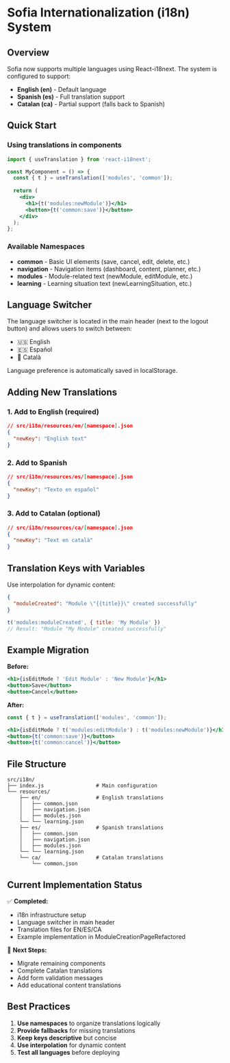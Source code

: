 # Sofia Internationalization (i18n) System

## Overview

Sofia now supports multiple languages using React-i18next. The system is configured to support:
- **English (en)** - Default language
- **Spanish (es)** - Full translation support
- **Catalan (ca)** - Partial support (falls back to Spanish)

## Quick Start

### Using translations in components

```jsx
import { useTranslation } from 'react-i18next';

const MyComponent = () => {
  const { t } = useTranslation(['modules', 'common']);
  
  return (
    <div>
      <h1>{t('modules:newModule')}</h1>
      <button>{t('common:save')}</button>
    </div>
  );
};
```

### Available Namespaces

- **common** - Basic UI elements (save, cancel, edit, delete, etc.)
- **navigation** - Navigation items (dashboard, content, planner, etc.)
- **modules** - Module-related text (newModule, editModule, etc.)
- **learning** - Learning situation text (newLearningSituation, etc.)

## Language Switcher

The language switcher is located in the main header (next to the logout button) and allows users to switch between:
- 🇺🇸 English
- 🇪🇸 Español  
- 🏴󠁥󠁳󠁣󠁴󠁿 Català

Language preference is automatically saved in localStorage.

## Adding New Translations

### 1. Add to English (required)
```json
// src/i18n/resources/en/[namespace].json
{
  "newKey": "English text"
}
```

### 2. Add to Spanish
```json
// src/i18n/resources/es/[namespace].json
{
  "newKey": "Texto en español"
}
```

### 3. Add to Catalan (optional)
```json
// src/i18n/resources/ca/[namespace].json
{
  "newKey": "Text en català"
}
```

## Translation Keys with Variables

Use interpolation for dynamic content:

```json
{
  "moduleCreated": "Module \"{{title}}\" created successfully"
}
```

```jsx
t('modules:moduleCreated', { title: 'My Module' })
// Result: "Module "My Module" created successfully"
```

## Example Migration

**Before:**
```jsx
<h1>{isEditMode ? 'Edit Module' : 'New Module'}</h1>
<button>Save</button>
<button>Cancel</button>
```

**After:**
```jsx
const { t } = useTranslation(['modules', 'common']);

<h1>{isEditMode ? t('modules:editModule') : t('modules:newModule')}</h1>
<button>{t('common:save')}</button>
<button>{t('common:cancel')}</button>
```

## File Structure

```
src/i18n/
├── index.js                 # Main configuration
└── resources/
    ├── en/                  # English translations
    │   ├── common.json
    │   ├── navigation.json
    │   ├── modules.json
    └── └── learning.json
    ├── es/                  # Spanish translations
    │   ├── common.json
    │   ├── navigation.json
    │   ├── modules.json
    └── └── learning.json
    └── ca/                  # Catalan translations
        └── common.json
```

## Current Implementation Status

✅ **Completed:**
- i18n infrastructure setup
- Language switcher in main header
- Translation files for EN/ES/CA
- Example implementation in ModuleCreationPageRefactored

🔄 **Next Steps:**
- Migrate remaining components
- Complete Catalan translations
- Add form validation messages
- Add educational content translations

## Best Practices

1. **Use namespaces** to organize translations logically
2. **Provide fallbacks** for missing translations
3. **Keep keys descriptive** but concise
4. **Use interpolation** for dynamic content
5. **Test all languages** before deploying 